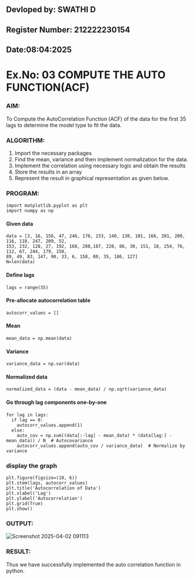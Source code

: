 ## Devloped by: SWATHI D
## Register Number: 212222230154
## Date:08:04:2025

# Ex.No: 03   COMPUTE THE AUTO FUNCTION(ACF)

### AIM:
To Compute the AutoCorrelation Function (ACF) of the data for the first 35 lags to determine the model
type to fit the data.
### ALGORITHM:
1. Import the necessary packages
2. Find the mean, variance and then implement normalization for the data.
3. Implement the correlation using necessary logic and obtain the results
4. Store the results in an array
5. Represent the result in graphical representation as given below.
### PROGRAM:
```
import matplotlib.pyplot as plt
import numpy as np
```
#### Given data
```
data = [3, 16, 156, 47, 246, 176, 233, 140, 130, 101, 166, 201, 200, 116, 118, 247, 209, 52,
153, 232, 128, 27, 192, 168, 208,187, 228, 86, 30, 151, 18, 254, 76, 112, 67, 244, 179, 150,
89, 49, 83, 147, 90, 33, 6, 158, 80, 35, 186, 127]
N=len(data)
```
#### Define lags
```
lags = range(35)
```

#### Pre-allocate autocorrelation table
```
autocorr_values = []
```
#### Mean
```
mean_data = np.mean(data)
```
#### Variance
```
variance_data = np.var(data)
```
#### Normalized data
```
normalized_data = (data - mean_data) / np.sqrt(variance_data)
```
#### Go through lag components one-by-one
```
for lag in lags:
  if lag == 0:
    autocorr_values.append(1)
  else:
    auto_cov = np.sum((data[:-lag] - mean_data) * (data[lag:] - mean_data)) / N  # Autocovariance
    autocorr_values.append(auto_cov / variance_data)  # Normalize by variance
```
### display the graph
```
plt.figure(figsize=(10, 6))
plt.stem(lags, autocorr_values)
plt.title('Autocorrelation of Data')
plt.xlabel('Lag')
plt.ylabel('Autocorrelation')
plt.grid(True)
plt.show()
```

### OUTPUT:
![Screenshot 2025-04-02 091113](https://github.com/user-attachments/assets/1a083128-73da-43e4-b858-1bff7fc246f2)


### RESULT:
Thus we have successfully implemented the auto correlation function in python.
